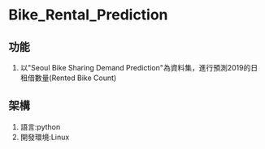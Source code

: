 # Bike_Rental_Prediction

## 功能

1. 以"Seoul Bike Sharing Demand Prediction"為資料集，進行預測2019的日租借數量(Rented Bike Count)

## 架構

1. 語言:python
2. 開發環境:Linux